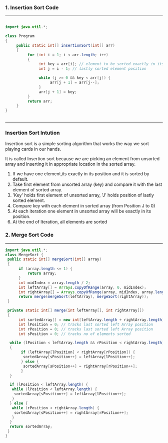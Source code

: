 ### 1. Insertion Sort Code
-----------------

```java

import java.util.*;

class Program 
{
     public static int[] insertionSort(int[] arr) 
     {
          for (int i = 1; i < arr.length; i++) 
          {
               int key = arr[i]; // element to be sorted exactly in its position
               int j = i - 1; // lastly sorted element position

               while (j >= 0 && key < arr[j]) {
                    arr[j + 1] = arr[j--];
               }
               arr[j + 1] = key;
          }
          return arr;
     }
}
     
```

------------------

### Insertion Sort Intution

Insertion sort is a simple sorting algorithm that works the way we sort playing cards in our hands.

It is called Insertion sort because we are picking an element from unsorted array and 
inserting it in appropriate location in the sorted array.

1. If we have one element,its exactly in its position and it is sorted by default.
2. Take first element from unsorted array (key) and compare it with the last element of sorted array.
3. 'Key' holds first element of unsorted array, 'J' holds position of lastly sorted element.
4. Compare key with each element in sorted array (from Position J to 0)
5. At each iteration one element in unsorted array will be exactly in its position.
6. At the end of Iteration, all elements are sorted


### 2. Merge Sort Code

-----------------------
```java
import java.util.*;
class MergeSort {
 public static int[] mergeSort(int[] array) 
 {
      if (array.length <= 1) {
          return array;
      }
      int midIndex = array.length / 2;
      int leftArray[] = Arrays.copyOfRange(array, 0, midIndex);
      int rightArray[] = Arrays.copyOfRange(array, midIndex, array.length);
      return merge(mergeSort(leftArray), mergeSort(rightArray));
 }

 private static int[] merge(int leftArray[], int rightArray[]) 
 {
      int sortedArray[] = new int[leftArray.length + rightArray.length];
      int lPosition = 0; // tracks last sorted left Array position
      int rPosition = 0; // tracks last sorted left Array position
      int sPosition = 0; // tracks no of elements sorted

  while (lPosition < leftArray.length && rPosition < rightArray.length) 
  {
       if (leftArray[lPosition] < rightArray[rPosition]) {
        sortedArray[sPosition++] = leftArray[lPosition++];
       } else {
        sortedArray[sPosition++] = rightArray[rPosition++];
       }
  }

  if (lPosition < leftArray.length) {
   while (lPosition < leftArray.length) {
    sortedArray[sPosition++] = leftArray[lPosition++];
   }
  } else {
   while (rPosition < rightArray.length) {
    sortedArray[sPosition++] = rightArray[rPosition++];
   }
  }
  return sortedArray;
 }
}
```

